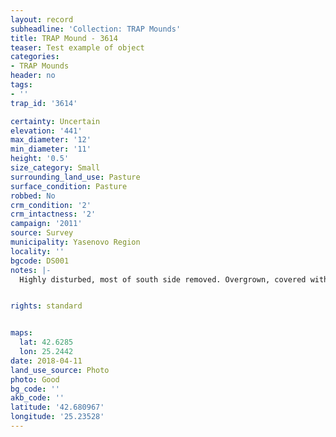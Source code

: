 ```yaml
---
layout: record
subheadline: 'Collection: TRAP Mounds'
title: TRAP Mound - 3614
teaser: Test example of object
categories:
- TRAP Mounds
header: no
tags:
- ''
trap_id: '3614'

certainty: Uncertain
elevation: '441'
max_diameter: '12'
min_diameter: '11'
height: '0.5'
size_category: Small
surrounding_land_use: Pasture
surface_condition: Pasture
robbed: No
crm_condition: '2'
crm_intactness: '2'
campaign: '2011'
source: Survey
municipality: Yasenovo Region
locality: ''
bgcode: DS001
notes: |-
  Highly disturbed, most of south side removed. Overgrown, covered with field stone, no obvious robbers trenches.


rights: standard


maps:
  lat: 42.6285
  lon: 25.2442
date: 2018-04-11
land_use_source: Photo
photo: Good
bg_code: ''
akb_code: ''
latitude: '42.680967'
longitude: '25.23528'
---
```

